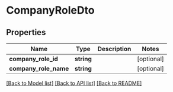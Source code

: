 # CompanyRoleDto

## Properties
Name | Type | Description | Notes
------------ | ------------- | ------------- | -------------
**company_role_id** | **string** |  | [optional] 
**company_role_name** | **string** |  | [optional] 

[[Back to Model list]](../README.md#documentation-for-models) [[Back to API list]](../README.md#documentation-for-api-endpoints) [[Back to README]](../README.md)


